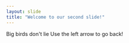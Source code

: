 ```yaml
---
layout: slide
title: "Welcome to our second slide!"
---
```

Big birds don't lie
Use the left arrow to go back!
